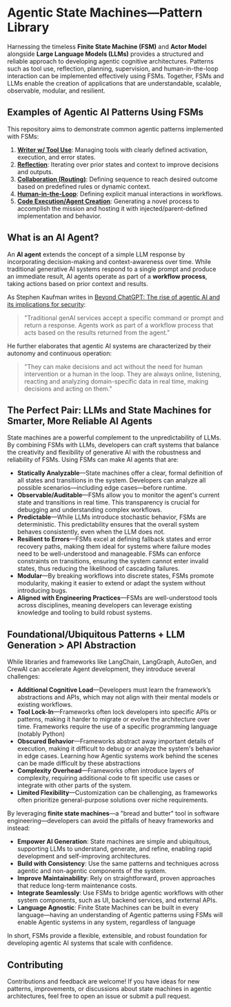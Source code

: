 
# Agentic State Machines—Pattern Library

Harnessing the timeless **Finite State Machine (FSM)** and **Actor Model** alongside **Large Language Models (LLMs)** provides a structured and reliable approach to developing agentic cognitive architectures. Patterns such as tool use, reflection, planning, supervision, and human-in-the-loop interaction can be implemented effectively using FSMs. Together, FSMs and LLMs enable the creation of applications that are understandable, scalable, observable, modular, and resilient.

## Examples of Agentic AI Patterns Using FSMs

This repository aims to demonstrate common agentic patterns implemented with FSMs:

1. [**Writer w/ Tool Use**](./actors/writer/writer.md): Managing tools with clearly defined activation, execution, and error states.
2. [**Reflection**](./src/actors/reflection/reflection.md): Iterating over prior states and context to improve decisions and outputs.
3. [**Collaboration (Routing)**](./src/actors/collaboration/collaboration.md): Defining sequence to reach desired outcome based on predefined rules or dynamic context.
4. [**Human-in-the-Loop**]('./src/actors/human_in_the_loop/human_in_the_loop.md): Defining explicit manual interactions in workflows.
5. [**Code Execution/Agent Creation**](./src/actors/code_execution/code_execution.md): Generating a novel process to accomplish the mission and hosting it with injected/parent-defined implementation and behavior.

## What is an AI Agent?

An **AI agent** extends the concept of a simple LLM response by incorporating decision-making and context-awareness over time. While traditional generative AI systems respond to a single prompt and produce an immediate result, AI agents operate as part of a **workflow process**, taking actions based on prior context and results. 

As Stephen Kaufman writes in [Beyond ChatGPT: The rise of agentic AI and its implications for security](https://www.csoonline.com/article/3574697/beyond-chatgpt-the-rise-of-agentic-ai-and-its-implications-for-security.html): 
> "Traditional genAI services accept a specific command or prompt and return a response. Agents work as part of a workflow process that acts based on the results returned from the agent."  

He further elaborates that agentic AI systems are characterized by their autonomy and continuous operation:

> "They can make decisions and act without the need for human intervention or a human in the loop. They are always online, listening, reacting and analyzing domain-specific data in real time, making decisions and acting on them."  

## The Perfect Pair: LLMs and State Machines for Smarter, More Reliable AI Agents

State machines are a powerful complement to the unpredictability of LLMs. By combining FSMs with LLMs, developers can craft systems that balance the creativity and flexibility of generative AI with the robustness and reliability of FSMs. Using FSMs can make AI agents that are:

- **Statically Analyzable**—State machines offer a clear, formal definition of all states and transitions in the system. Developers can analyze all possible scenarios—including edge cases—before runtime.
- **Observable/Auditable**—FSMs allow you to monitor the agent's current state and transitions in real time. This transparency is crucial for debugging and understanding complex workflows.
- **Predictable**—While LLMs introduce stochastic behavior, FSMs are deterministic. This predictability ensures that the overall system behaves consistently, even when the LLM does not.
- **Resilient to Errors**—FSMs excel at defining fallback states and error recovery paths, making them ideal for systems where failure modes need to be well-understood and manageable. FSMs can enforce constraints on transitions, ensuring the system cannot enter invalid states, thus reducing the likelihood of cascading failures.
- **Modular**—By breaking workflows into discrete states, FSMs promote modularity, making it easier to extend or adapt the system without introducing bugs.
- **Aligned with Engineering Practices**—FSMs are well-understood tools across disciplines, meaning developers can leverage existing knowledge and tooling to build robust systems.

## Foundational/Ubiquitous Patterns + LLM Generation > API Abstraction

While libraries and frameworks like LangChain, LangGraph, AutoGen, and CrewAI can accelerate Agent development, they introduce several challenges:

- **Additional Cognitive Load**—Developers must learn the framework’s abstractions and APIs, which may not align with their mental models or existing workflows.
- **Tool Lock-In**—Frameworks often lock developers into specific APIs or patterns, making it harder to migrate or evolve the architecture over time. Frameworks require the use of a specific programming language (notably Python)
- **Obscured Behavior**—Frameworks abstract away important details of execution, making it difficult to debug or analyze the system's behavior in edge cases. Learning how Agentic systems work behind the scenes can be made difficult by these abstractions
- **Complexity Overhead**—Frameworks often introduce layers of complexity, requiring additional code to fit specific use cases or integrate with other parts of the system.
- **Limited Flexibility**—Customization can be challenging, as frameworks often prioritize general-purpose solutions over niche requirements.

By leveraging **finite state machines**—a "bread and butter" tool in software engineering—developers can avoid the pitfalls of heavy frameworks and instead:

- **Empower AI Generation**: State machines are simple and ubiquitous, supporting LLMs to understand, generate, and refine, enabling rapid development and self-improving architectures.
- **Build with Consistency**: Use the same patterns and techniques across agentic and non-agentic components of the system.
- **Improve Maintainability**: Rely on straightforward, proven approaches that reduce long-term maintenance costs.
- **Integrate Seamlessly**: Use FSMs to bridge agentic workflows with other system components, such as UI, backend services, and external APIs.
- **Language Agnostic**: Finite State Machines can be built in every language—having an understanding of Agentic patterns using FSMs will enable Agentic systems in any system, regardless of language

In short, FSMs provide a flexible, extensible, and robust foundation for developing agentic AI systems that scale with confidence.

## Contributing

Contributions and feedback are welcome! If you have ideas for new patterns, improvements, or discussions about state machines in agentic architectures, feel free to open an issue or submit a pull request.
